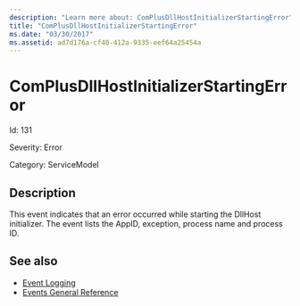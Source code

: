 ```yaml
---
description: "Learn more about: ComPlusDllHostInitializerStartingError"
title: "ComPlusDllHostInitializerStartingError"
ms.date: "03/30/2017"
ms.assetid: ad7d176a-cf40-412a-9335-eef64a25454a
---
```

# ComPlusDllHostInitializerStartingError

Id: 131  
  
 Severity: Error  
  
 Category: ServiceModel  
  
## Description  

 This event indicates that an error occurred while starting the DllHost initializer. The event lists the AppID, exception, process name and process ID.  
  
## See also

- [Event Logging](index.md)
- [Events General Reference](events-general-reference.md)
